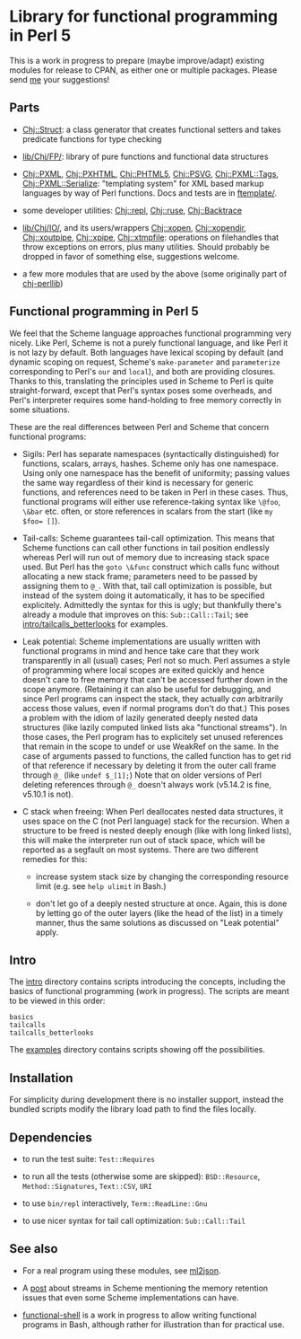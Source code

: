 # Library for functional programming in Perl 5

This is a work in progress to prepare (maybe improve/adapt) existing
modules for release to CPAN, as either one or multiple packages.
Please send [me](http://christianjaeger.ch/contact.html) your
suggestions!

## Parts

* [Chj::Struct](lib/Chj/Struct.pm): a class generator that creates
  functional setters and takes predicate functions for type checking

* [lib/Chj/FP/](lib/Chj/FP/): library of pure functions and
  functional data structures

* [Chj::PXML](lib/Chj/PXML.pm),
  [Chj::PXHTML](lib/Chj/PXHTML.pm),
  [Chj::PHTML5](lib/Chj/PHTML5.pm),
  [Chj::PSVG](lib/Chj/PSVG.pm),
  [Chj::PXML::Tags](lib/Chj/PXML/Tags.pm),
  [Chj::PXML::Serialize](lib/Chj/PXML/Serialize.pm):
  "templating system" for XML based markup languages by way of Perl
  functions. Docs and tests are in [ftemplate/](ftemplate/).

* some developer utilities: [Chj::repl](lib/Chj/repl.pm),
  [Chj::ruse](lib/Chj/ruse.pm), [Chj::Backtrace](lib/Chj/Backtrace.pm)

* [lib/Chj/IO/](lib/Chj/IO/), and its users/wrappers
  [Chj::xopen](lib/Chj/xopen.pm),
  [Chj::xopendir](lib/Chj/xopendir.pm),
  [Chj::xoutpipe](lib/Chj/xoutpipe.pm),
  [Chj::xpipe](lib/Chj/xpipe.pm),
  [Chj::xtmpfile](lib/Chj/xtmpfile.pm):
  operations on filehandles that throw exceptions on errors, plus
  many utilities.
  Should probably be dropped in favor of something else, suggestions
  welcome.

* a few more modules that are used by the above (some originally part
  of [chj-perllib](https://github.com/pflanze/chj-perllib))


## Functional programming in Perl 5

We feel that the Scheme language approaches functional programming
very nicely. Like Perl, Scheme is not a purely functional language,
and like Perl it is not lazy by default. Both languages have lexical
scoping by default (and dynamic scoping on request, Scheme's
`make-parameter` and `parameterize` corresponding to Perl's `our` and
`local`), and both are providing closures. Thanks to this, translating
the principles used in Scheme to Perl is quite straight-forward,
except that Perl's syntax poses some overheads, and Perl's interpreter
requires some hand-holding to free memory correctly in some
situations.

These are the real differences between Perl and Scheme that concern
functional programs:

- Sigils: Perl has separate namespaces (syntactically distinguished)
for functions, scalars, arrays, hashes. Scheme only has one
namespace. Using only one namespace has the benefit of uniformity;
passing values the same way regardless of their kind is necessary for
generic functions, and references need to be taken in Perl in these
cases. Thus, functional programs will either use reference-taking
syntax like `\@foo`, `\&bar` etc. often, or store references in
scalars from the start (like `my $foo= []`).

- Tail-calls: Scheme guarantees tail-call optimization. This means
that Scheme functions can call other functions in tail position
endlessly whereas Perl will run out of memory due to increasing stack
space used.  But Perl has the `goto \&func` construct which calls func
without allocating a new stack frame; parameters need to be passed by
assigning them to `@_`. With that, tail call optimization is possible,
but instead of the system doing it automatically, it has to be
specified explicitely. Admittedly the syntax for this is ugly; but
thankfully there's already a module that improves on this:
`Sub::Call::Tail`; see
[intro/tailcalls_betterlooks](intro/tailcalls_betterlooks) for
examples.

- Leak potential: Scheme implementations are usually written with
functional programs in mind and hence take care that they work
transparently in all (usual) cases; Perl not so much. Perl assumes a
style of programming where local scopes are exited quickly and hence
doesn't care to free memory that can't be accessed further down in the
scope anymore. (Retaining it can also be useful for debugging, and
since Perl programs can inspect the stack, they actually *can*
arbitrarily access those values, even if normal programs don't do
that.) This poses a problem with the idiom of lazily generated deeply
nested data structures (like lazily computed linked lists aka
"functional streams"). In those cases, the Perl program has to
explicitely set unused references that remain in the scope to undef or
use WeakRef on the same. In the case of arguments passed to functions,
the called function has to get rid of that reference if necessary by
deleting it from the outer call frame through `@_` (like `undef
$_[1];`) Note that on older versions of Perl deleting references
through `@_` doesn't always work (v5.14.2 is fine, v5.10.1 is not).

- C stack when freeing: When Perl deallocates nested data structures,
it uses space on the C (not Perl language) stack for the
recursion. When a structure to be freed is nested deeply enough (like
with long linked lists), this will make the interpreter run out of
stack space, which will be reported as a segfault on most
systems. There are two different remedies for this:

    - increase system stack size by changing the corresponding
    resource limit (e.g. see `help ulimit` in Bash.)

    - don't let go of a deeply nested structure at once. Again, this
    is done by letting go of the outer layers (like the head of the
    list) in a timely manner, thus the same solutions as discussed on
    "Leak potential" apply.


## Intro

The [intro](intro/) directory contains scripts introducing the
concepts, including the basics of functional programming (work in
progress). The scripts are meant to be viewed in this order:

    basics
    tailcalls
    tailcalls_betterlooks

The [examples](examples/) directory contains scripts showing off the
possibilities.


## Installation

For simplicity during development there is no installer support,
instead the bundled scripts modify the library load path to find the
files locally.

## Dependencies

* to run the test suite: `Test::Requires`

* to run all the tests (otherwise some are skipped):
  `BSD::Resource`, `Method::Signatures`, `Text::CSV`, `URI`

* to use `bin/repl` interactively, `Term::ReadLine::Gnu`

* to use nicer syntax for tail call optimization: `Sub::Call::Tail`


## See also

* For a real program using these modules, see
  [ml2json](http://ml2json.christianjaeger.ch).

* A [post](https://news.ycombinator.com/item?id=8734719) about streams
  in Scheme mentioning the memory retention issues that even some
  Scheme implementations can have.

* [functional-shell](https://github.com/pflanze/functional-shell) is a
  work in progress to allow writing functional programs in Bash,
  although rather for illustration than for practical use.
